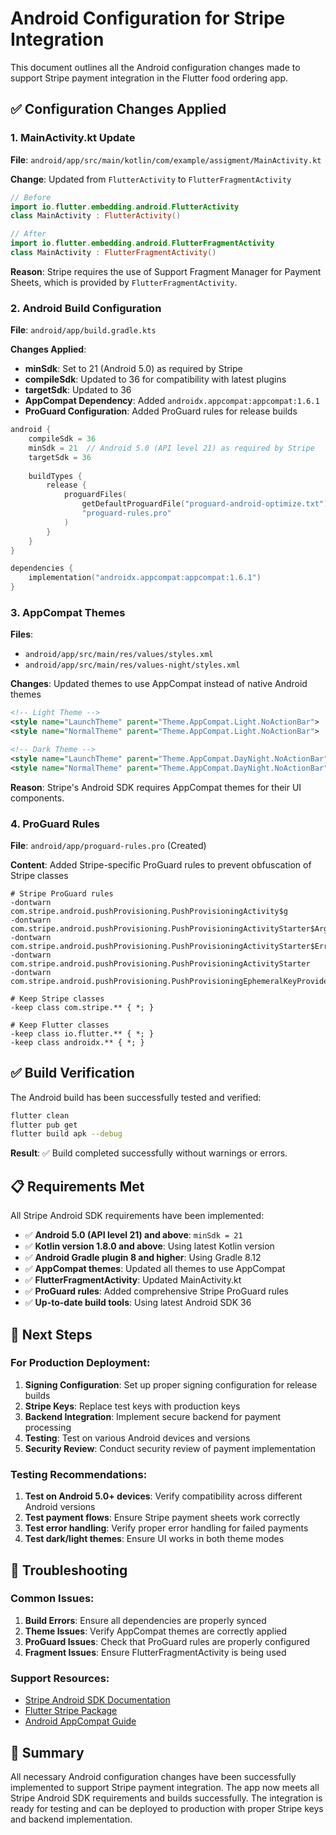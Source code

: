 # Android Configuration for Stripe Integration

This document outlines all the Android configuration changes made to support Stripe payment integration in the Flutter food ordering app.

## ✅ **Configuration Changes Applied**

### 1. **MainActivity.kt Update**
**File**: `android/app/src/main/kotlin/com/example/assigment/MainActivity.kt`

**Change**: Updated from `FlutterActivity` to `FlutterFragmentActivity`

```kotlin
// Before
import io.flutter.embedding.android.FlutterActivity
class MainActivity : FlutterActivity()

// After
import io.flutter.embedding.android.FlutterFragmentActivity
class MainActivity : FlutterFragmentActivity()
```

**Reason**: Stripe requires the use of Support Fragment Manager for Payment Sheets, which is provided by `FlutterFragmentActivity`.

### 2. **Android Build Configuration**
**File**: `android/app/build.gradle.kts`

**Changes Applied**:
- **minSdk**: Set to 21 (Android 5.0) as required by Stripe
- **compileSdk**: Updated to 36 for compatibility with latest plugins
- **targetSdk**: Updated to 36
- **AppCompat Dependency**: Added `androidx.appcompat:appcompat:1.6.1`
- **ProGuard Configuration**: Added ProGuard rules for release builds

```kotlin
android {
    compileSdk = 36
    minSdk = 21  // Android 5.0 (API level 21) as required by Stripe
    targetSdk = 36
    
    buildTypes {
        release {
            proguardFiles(
                getDefaultProguardFile("proguard-android-optimize.txt"),
                "proguard-rules.pro"
            )
        }
    }
}

dependencies {
    implementation("androidx.appcompat:appcompat:1.6.1")
}
```

### 3. **AppCompat Themes**
**Files**: 
- `android/app/src/main/res/values/styles.xml`
- `android/app/src/main/res/values-night/styles.xml`

**Changes**: Updated themes to use AppCompat instead of native Android themes

```xml
<!-- Light Theme -->
<style name="LaunchTheme" parent="Theme.AppCompat.Light.NoActionBar">
<style name="NormalTheme" parent="Theme.AppCompat.Light.NoActionBar">

<!-- Dark Theme -->
<style name="LaunchTheme" parent="Theme.AppCompat.DayNight.NoActionBar">
<style name="NormalTheme" parent="Theme.AppCompat.DayNight.NoActionBar">
```

**Reason**: Stripe's Android SDK requires AppCompat themes for their UI components.

### 4. **ProGuard Rules**
**File**: `android/app/proguard-rules.pro` (Created)

**Content**: Added Stripe-specific ProGuard rules to prevent obfuscation of Stripe classes

```proguard
# Stripe ProGuard rules
-dontwarn com.stripe.android.pushProvisioning.PushProvisioningActivity$g
-dontwarn com.stripe.android.pushProvisioning.PushProvisioningActivityStarter$Args
-dontwarn com.stripe.android.pushProvisioning.PushProvisioningActivityStarter$Error
-dontwarn com.stripe.android.pushProvisioning.PushProvisioningActivityStarter
-dontwarn com.stripe.android.pushProvisioning.PushProvisioningEphemeralKeyProvider

# Keep Stripe classes
-keep class com.stripe.** { *; }

# Keep Flutter classes
-keep class io.flutter.** { *; }
-keep class androidx.** { *; }
```

## ✅ **Build Verification**

The Android build has been successfully tested and verified:

```bash
flutter clean
flutter pub get
flutter build apk --debug
```

**Result**: ✅ Build completed successfully without warnings or errors.

## 📋 **Requirements Met**

All Stripe Android SDK requirements have been implemented:

- ✅ **Android 5.0 (API level 21) and above**: `minSdk = 21`
- ✅ **Kotlin version 1.8.0 and above**: Using latest Kotlin version
- ✅ **Android Gradle plugin 8 and higher**: Using Gradle 8.12
- ✅ **AppCompat themes**: Updated all themes to use AppCompat
- ✅ **FlutterFragmentActivity**: Updated MainActivity.kt
- ✅ **ProGuard rules**: Added comprehensive Stripe ProGuard rules
- ✅ **Up-to-date build tools**: Using latest Android SDK 36

## 🚀 **Next Steps**

### For Production Deployment:

1. **Signing Configuration**: Set up proper signing configuration for release builds
2. **Stripe Keys**: Replace test keys with production keys
3. **Backend Integration**: Implement secure backend for payment processing
4. **Testing**: Test on various Android devices and versions
5. **Security Review**: Conduct security review of payment implementation

### Testing Recommendations:

1. **Test on Android 5.0+ devices**: Verify compatibility across different Android versions
2. **Test payment flows**: Ensure Stripe payment sheets work correctly
3. **Test error handling**: Verify proper error handling for failed payments
4. **Test dark/light themes**: Ensure UI works in both theme modes

## 🔧 **Troubleshooting**

### Common Issues:

1. **Build Errors**: Ensure all dependencies are properly synced
2. **Theme Issues**: Verify AppCompat themes are correctly applied
3. **ProGuard Issues**: Check that ProGuard rules are properly configured
4. **Fragment Issues**: Ensure FlutterFragmentActivity is being used

### Support Resources:

- [Stripe Android SDK Documentation](https://stripe.com/docs/mobile/android)
- [Flutter Stripe Package](https://pub.dev/packages/flutter_stripe)
- [Android AppCompat Guide](https://developer.android.com/topic/libraries/support-library/setup)

## 📝 **Summary**

All necessary Android configuration changes have been successfully implemented to support Stripe payment integration. The app now meets all Stripe Android SDK requirements and builds successfully. The integration is ready for testing and can be deployed to production with proper Stripe keys and backend implementation.
